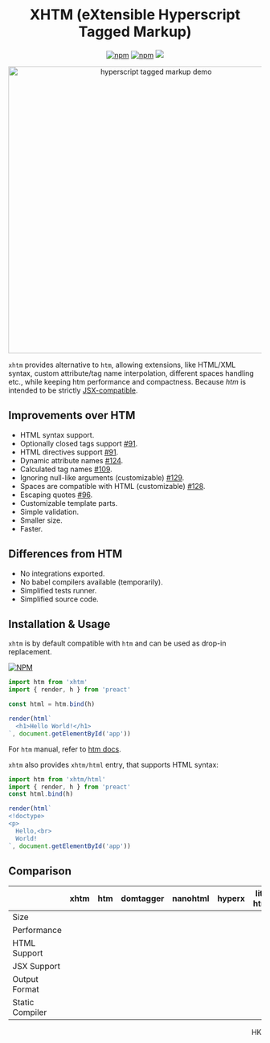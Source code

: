 
<h1 align="center">
  XHTM (eXtensible Hyperscript Tagged Markup)
</h1>
<p align="center">
  <a href="https://www.npmjs.org/package/xhtm"><img src="https://img.shields.io/npm/v/htm.svg?style=flat" alt="npm"></a>
  <a href="https://travis-ci.org/dy/xhtm"><img src="https://travis-ci.org/dy/xhtm.svg?branch=master" alt="npm"></a>
  <img src="https://img.shields.io/badge/stability-experimental-yellow"/>
</p>
<p align="center">
  <img src="https://i.imgur.com/0ph8dbS.png" width="572" alt="hyperscript tagged markup demo">
</p>

`xhtm` provides alternative to `htm`, allowing extensions, like HTML/XML syntax, custom attribute/tag name interpolation, different spaces handling etc., while keeping htm performance and compactness.
Because _htm_ is intended to be strictly [JSX-compatible](https://github.com/developit/htm/issues/91#issuecomment-498741042).

## Improvements over HTM

* HTML syntax support.
* Optionally closed tags support [#91](https://github.com/developit/htm/issues/91).
* HTML directives support [#91](https://github.com/developit/htm/issues/91).
* Dynamic attribute names [#124](https://github.com/developit/htm/issues/124).
* Calculated tag names [#109](https://github.com/developit/htm/issues/109).
* Ignoring null-like arguments (customizable) [#129](https://github.com/developit/htm/issues/129).
* Spaces are compatible with HTML (customizable) [#128](https://github.com/developit/htm/issues/128).
* Escaping quotes [#96](https://github.com/developit/htm/issues/96).
* Customizable template parts.
* Simple validation.
* Smaller size.
* Faster.

<!-- * Parent reference for non-JSX template engines.-->

## Differences from HTM

* No integrations exported.
* No babel compilers available (temporarily).
* Simplified tests runner.
* Simplified source code.


## Installation & Usage

`xhtm` is by default compatible with `htm` and can be used as drop-in replacement.

[![NPM](https://nodei.co/npm/xhtm.png?mini=true)](https://nodei.co/npm/xhtm/)

```js
import htm from 'xhtm'
import { render, h } from 'preact'

const html = htm.bind(h)

render(html`
  <h1>Hello World!</h1>
`, document.getElementById('app'))
```

For `htm` manual, refer to [htm docs](https://ghub.io/htm).

`xhtm` also provides `xhtm/html` entry, that supports HTML syntax:

```js
import htm from 'xhtm/html'
import { render, h } from 'preact'
const html.bind(h)

render(html`
<!doctype>
<p>
  Hello,<br>
  World!
`, document.getElementById('app'))
```

## Comparison

|                   | xhtm | htm | domtagger | nanohtml | hyperx | lit-html | common-tags |
|---|:--:|:--:|:--:|:--:|:--:|:--:|:--:|
| Size              |      |     |           |          |        |          |             |
| Performance       |      |     |           |          |        |          |             |
| HTML Support      |      |     |           |          |        |          |             |
| JSX Support       |      |     |           |          |        |          |             |
| Output Format     |      |     |           |          |        |          |             |
| Static Compiler   |      |     |           |          |        |          |             |

<p align="right">HK</p>
